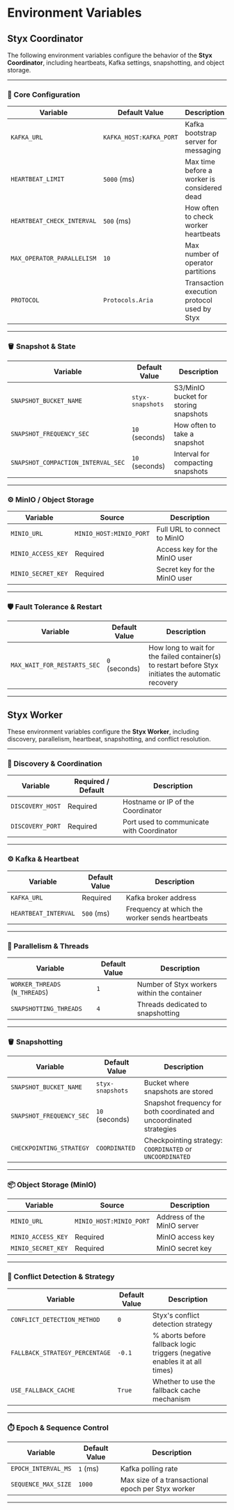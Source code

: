 # Environment Variables

## Styx Coordinator

The following environment variables configure the behavior of the **Styx Coordinator**, including heartbeats, Kafka settings, snapshotting, and object storage.

---

### 🧭 Core Configuration

| Variable                  | Default Value           | Description                                 |
|---------------------------|-------------------------|---------------------------------------------|
| `KAFKA_URL`              | `KAFKA_HOST:KAFKA_PORT` | Kafka bootstrap server for messaging        |
| `HEARTBEAT_LIMIT`        | `5000` (ms)             | Max time before a worker is considered dead |
| `HEARTBEAT_CHECK_INTERVAL` | `500` (ms)              | How often to check worker heartbeats        |
| `MAX_OPERATOR_PARALLELISM` | `10`                    | Max number of operator partitions           |
| `PROTOCOL`               | `Protocols.Aria`        | Transaction execution protocol used by Styx |

---

### 🪣 Snapshot & State

| Variable                           | Default Value         | Description                                  |
|------------------------------------|------------------------|----------------------------------------------|
| `SNAPSHOT_BUCKET_NAME`            | `styx-snapshots`      | S3/MinIO bucket for storing snapshots        |
| `SNAPSHOT_FREQUENCY_SEC`          | `10` (seconds)        | How often to take a snapshot                 |
| `SNAPSHOT_COMPACTION_INTERVAL_SEC`| `10` (seconds)        | Interval for compacting snapshots            |

---

### ⚙️ MinIO / Object Storage

| Variable              | Source         | Description                        |
|-----------------------|----------------|------------------------------------|
| `MINIO_URL`          | `MINIO_HOST:MINIO_PORT` | Full URL to connect to MinIO  |
| `MINIO_ACCESS_KEY`   | Required        | Access key for the MinIO user      |
| `MINIO_SECRET_KEY`   | Required        | Secret key for the MinIO user      |

---

### 🛡️ Fault Tolerance & Restart

| Variable                        | Default Value | Description                                                                                          |
|----------------------------------|----------------|------------------------------------------------------------------------------------------------------|
| `MAX_WAIT_FOR_RESTARTS_SEC`    | `0` (seconds)  | How long to wait for the failed container(s) to restart before Styx initiates the automatic recovery |

---
## Styx Worker

These environment variables configure the **Styx Worker**, including discovery, parallelism, heartbeat, snapshotting, and conflict resolution.

---

### 🧭 Discovery & Coordination

| Variable             | Required / Default | Description                          |
|----------------------|--------------------|--------------------------------------|
| `DISCOVERY_HOST`     | Required            | Hostname or IP of the Coordinator    |
| `DISCOVERY_PORT`     | Required            | Port used to communicate with Coordinator |

---

### ⚙️ Kafka & Heartbeat

| Variable           | Default Value | Description                                |
|--------------------|----------------|--------------------------------------------|
| `KAFKA_URL`        | Required       | Kafka broker address                        |
| `HEARTBEAT_INTERVAL` | `500` (ms)   | Frequency at which the worker sends heartbeats |

---

### 🧵 Parallelism & Threads

| Variable            | Default Value | Description                                                  |
|---------------------|----------------|--------------------------------------------------------------|
| `WORKER_THREADS` (`N_THREADS`) | `1`           | Number of Styx workers within the container |
| `SNAPSHOTTING_THREADS` | `4`       | Threads dedicated to snapshotting                            |

---

### 🪣 Snapshotting

| Variable              | Default Value     | Description                                 |
|------------------------|--------------------|---------------------------------------------|
| `SNAPSHOT_BUCKET_NAME` | `styx-snapshots`  | Bucket where snapshots are stored           |
| `SNAPSHOT_FREQUENCY_SEC` | `10` (seconds) | Snapshot frequency for both coordinated and uncoordinated strategies |
| `CHECKPOINTING_STRATEGY` | `COORDINATED`   | Checkpointing strategy: `COORDINATED` or `UNCOORDINATED` |

---

### 📦 Object Storage (MinIO)

| Variable            | Source         | Description                        |
|---------------------|----------------|------------------------------------|
| `MINIO_URL`         | `MINIO_HOST:MINIO_PORT` | Address of the MinIO server     |
| `MINIO_ACCESS_KEY`  | Required        | MinIO access key                  |
| `MINIO_SECRET_KEY`  | Required        | MinIO secret key                  |

---

### 📐 Conflict Detection & Strategy

| Variable                     | Default Value | Description                                                                |
|------------------------------|----------------|----------------------------------------------------------------------------|
| `CONFLICT_DETECTION_METHOD` | `0`            | Styx's conflict detection strategy                                         |
| `FALLBACK_STRATEGY_PERCENTAGE` | `-0.1`       | % aborts before fallback logic triggers (negative enables it at all times) |
| `USE_FALLBACK_CACHE`         | `True`         | Whether to use the fallback cache mechanism                                |

---

### ⏱️ Epoch & Sequence Control

| Variable             | Default Value     | Description                                       |
|----------------------|--------------------|---------------------------------------------------|
| `EPOCH_INTERVAL_MS`  | `1` (ms)          | Kafka polling rate                                |
| `SEQUENCE_MAX_SIZE`  | `1000`            | Max size of a transactional epoch per Styx worker |

---